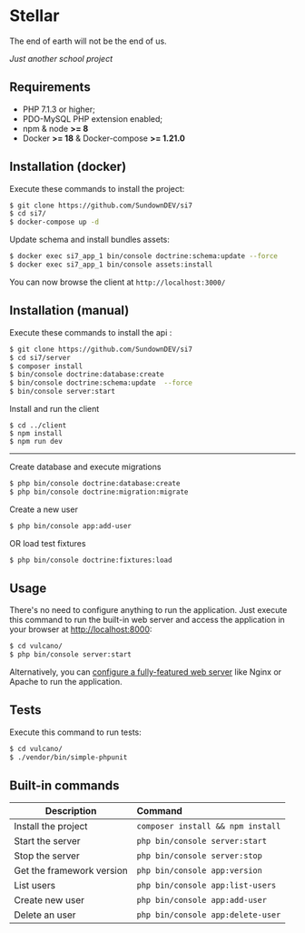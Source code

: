 # Stellar

The end of earth will not be the end of us.

*Just another school project*

Requirements
------------

  * PHP 7.1.3 or higher;
  * PDO-MySQL PHP extension enabled;
  * npm & node **>= 8**
  * Docker **>= 18** & Docker-compose **>= 1.21.0**

Installation (docker)
------------

Execute these commands to install the project:

```bash
$ git clone https://github.com/SundownDEV/si7
$ cd si7/
$ docker-compose up -d
```

Update schema and install bundles assets:

```bash
$ docker exec si7_app_1 bin/console doctrine:schema:update --force
$ docker exec si7_app_1 bin/console assets:install
```

You can now browse the client at `http://localhost:3000/`

Installation (manual)
------------

Execute these commands to install the api :

```bash
$ git clone https://github.com/SundownDEV/si7
$ cd si7/server
$ composer install
$ bin/console doctrine:database:create
$ bin/console doctrine:schema:update  --force
$ bin/console server:start
```

Install and run the client

```
$ cd ../client
$ npm install
$ npm run dev
```

<hr>

Create database and execute migrations

```bash
$ php bin/console doctrine:database:create
$ php bin/console doctrine:migration:migrate
```

Create a new user

```bash
$ php bin/console app:add-user
```

OR load test fixtures

```bash
$ php bin/console doctrine:fixtures:load
```

Usage
-----

There's no need to configure anything to run the application. Just execute this
command to run the built-in web server and access the application in your
browser at <http://localhost:8000>:

```bash
$ cd vulcano/
$ php bin/console server:start
```

Alternatively, you can [configure a fully-featured web server][2] like Nginx
or Apache to run the application.

Tests
-----

Execute this command to run tests:

```bash
$ cd vulcano/
$ ./vendor/bin/simple-phpunit
```

Built-in commands
-----

|     Description    | Command           |
| ------------- |:-------------|
| Install the project | `composer install && npm install`      |
| Start the server      | `php bin/console server:start` |
| Stop the server      | `php bin/console server:stop`      |
| Get the framework version      | `php bin/console app:version`      |
| List users      | `php bin/console app:list-users`      |
| Create new user      | `php bin/console app:add-user`      |
| Delete an user      | `php bin/console app:delete-user`      |

[1]: https://symfony.com/doc/current/reference/requirements.html
[2]: https://symfony.com/doc/current/cookbook/configuration/web_server_configuration.html
